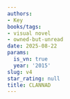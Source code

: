 ```yaml
---
authors:
- Key
books/tags:
- visual novel
- owned-but-unread
date: 2025-08-22
params:
  is_vn: true
  year: '2015'
slug: v4
star_rating: null
title: CLANNAD
---
```


<!--more-->
